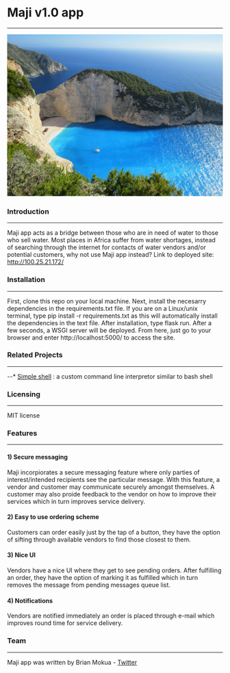 # Maji v1.0 app
---

![alt text](https://github.com/Brianoyaro/Maji/blob/main/app/static/rock_ocean.jpg "Maji App logo")

### Introduction
---

Maji app acts as a bridge between those who are in need of water to those who sell water. Most places in Africa suffer from water shortages, instead of searching through the internet for contacts of water vendors and/or potential customers, why not use Maji app instead?
Link to deployed site: http://100.25.21.172/

### Installation
---

First, clone this repo on your local machine. Next, install the necesarry dependencies in the requirements.txt file. If you are on a Linux/unix terminal, type pip install -r requirements.txt as this will automatically install the dependencies in the text file. After installation, type flask run. After a few seconds, a WSGI server will be deployed. From here, just go to your browser and enter http://localhost:5000/ to access the site.

### Related Projects
---
--* [Simple shell](https://github.com/Brianoyaro/simple_shell) : a custom command line interpretor similar to bash shell

### Licensing
---
MIT license

### Features
---
#### 1) Secure messaging

Maji incorpiorates a secure messaging feature where only parties of interest/intended recipients see the particular message. With this feature, a vendor and customer may communicate securely amongst themselves. A customer may also proide feedback to the vendor on how to improve their services which in turn improves service delivery.

#### 2) Easy to use ordering scheme

Customers can order easily just by the tap of a button, they have the option of sifting through available vendors to find those closest to them.

#### 3) Nice UI

Vendors have a nice UI where they get to see pending orders. After fulfilling an order, they have the option of marking it as fulfilled which in turn removes the message from pending messages queue list.

#### 4) Notifications

Vendors are notified immediately an order is placed through e-mail which improves round time for service delivery.

### Team
---

Maji app was written by Brian Mokua - [Twitter](https://twitter.com/Brianoyaro9)

